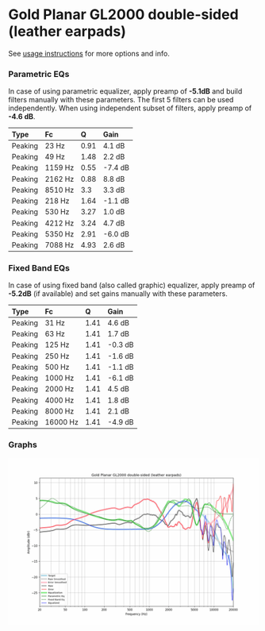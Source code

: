 # Gold Planar GL2000 double-sided (leather earpads)
See [usage instructions](https://github.com/jaakkopasanen/AutoEq#usage) for more options and info.

### Parametric EQs
In case of using parametric equalizer, apply preamp of **-5.1dB** and build filters manually
with these parameters. The first 5 filters can be used independently.
When using independent subset of filters, apply preamp of **-4.6 dB**.

| Type    | Fc      |    Q | Gain    |
|:--------|:--------|:-----|:--------|
| Peaking | 23 Hz   | 0.91 | 4.1 dB  |
| Peaking | 49 Hz   | 1.48 | 2.2 dB  |
| Peaking | 1159 Hz | 0.55 | -7.4 dB |
| Peaking | 2162 Hz | 0.88 | 8.8 dB  |
| Peaking | 8510 Hz | 3.3  | 3.3 dB  |
| Peaking | 218 Hz  | 1.64 | -1.1 dB |
| Peaking | 530 Hz  | 3.27 | 1.0 dB  |
| Peaking | 4212 Hz | 3.24 | 4.7 dB  |
| Peaking | 5350 Hz | 2.91 | -6.0 dB |
| Peaking | 7088 Hz | 4.93 | 2.6 dB  |

### Fixed Band EQs
In case of using fixed band (also called graphic) equalizer, apply preamp of **-5.2dB**
(if available) and set gains manually with these parameters.

| Type    | Fc       |    Q | Gain    |
|:--------|:---------|:-----|:--------|
| Peaking | 31 Hz    | 1.41 | 4.6 dB  |
| Peaking | 63 Hz    | 1.41 | 1.7 dB  |
| Peaking | 125 Hz   | 1.41 | -0.3 dB |
| Peaking | 250 Hz   | 1.41 | -1.6 dB |
| Peaking | 500 Hz   | 1.41 | -1.1 dB |
| Peaking | 1000 Hz  | 1.41 | -6.1 dB |
| Peaking | 2000 Hz  | 1.41 | 4.5 dB  |
| Peaking | 4000 Hz  | 1.41 | 1.8 dB  |
| Peaking | 8000 Hz  | 1.41 | 2.1 dB  |
| Peaking | 16000 Hz | 1.41 | -4.9 dB |

### Graphs
![](./Gold%20Planar%20GL2000%20double-sided%20(leather%20earpads).png)
